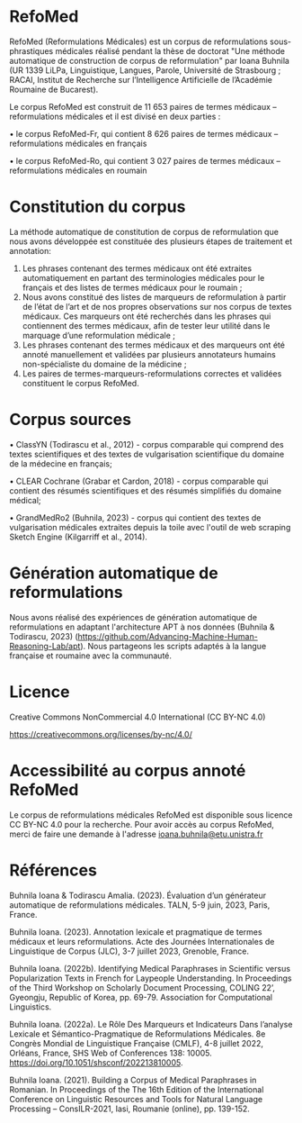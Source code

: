 # RefoMed

RefoMed (Reformulations Médicales) est un corpus de reformulations sous-phrastiques médicales réalisé pendant la thèse de doctorat "Une méthode automatique de construction de corpus de reformulation" par Ioana Buhnila (UR 1339 LiLPa, Linguistique, Langues, Parole, Université de Strasbourg ; RACAI, Institut de Recherche sur l’Intelligence Artificielle de l’Académie Roumaine de Bucarest).

Le corpus RefoMed est construit de 11 653 paires de termes médicaux – reformulations médicales et il est divisé en deux parties : 

•	le corpus RefoMed-Fr, qui contient 8 626 paires de termes médicaux – reformulations médicales en français

•	le corpus RefoMed-Ro, qui contient 3 027 paires de termes médicaux – reformulations médicales en roumain

# Constitution du corpus

La méthode automatique de constitution de corpus de reformulation que nous avons développée est constituée des plusieurs étapes de traitement et annotation:
1. Les phrases contenant des termes médicaux ont été extraites automatiquement en partant des terminologies médicales pour le français et des listes de termes médicaux pour le roumain ;
2. Nous avons constitué des listes de marqueurs de reformulation à partir de l’état de l’art et de nos propres observations sur nos corpus de textes médicaux. Ces marqueurs ont été recherchés dans les phrases qui contiennent des termes médicaux, afin de tester leur utilité dans le marquage d’une reformulation médicale ;
3. Les phrases contenant des termes médicaux et des marqueurs ont été annoté manuellement et validées par plusieurs annotateurs humains non-spécialiste du domaine de la médicine ;
4. Les paires de termes-marqueurs-reformulations correctes et validées constituent le corpus RefoMed.

# Corpus sources
•	ClassYN (Todirascu et al., 2012) - corpus comparable qui comprend des textes scientifiques et des textes de vulgarisation scientifique du domaine de la médecine en français;

•	CLEAR Cochrane (Grabar et Cardon, 2018) - corpus comparable qui contient des résumés scientifiques et des résumés simplifiés du domaine médical;

•	GrandMedRo2 (Buhnila, 2023) - corpus qui contient des textes de vulgarisation médicales extraites depuis la toile avec l'outil de web scraping Sketch Engine  (Kilgarriff et al., 2014).

# Génération automatique de reformulations
Nous avons réalisé des expériences de génération automatique de reformulations en adaptant l'architecture APT à nos données (Buhnila & Todirascu, 2023) (https://github.com/Advancing-Machine-Human-Reasoning-Lab/apt). 
Nous partageons les scripts adaptés à la langue française et roumaine avec la communauté.

# Licence
Creative Commons NonCommercial 4.0 International (CC BY-NC 4.0)

https://creativecommons.org/licenses/by-nc/4.0/ 

# Accessibilité au corpus annoté RefoMed

Le corpus de reformulations médicales RefoMed est disponible sous licence CC BY-NC 4.0 pour la recherche.
Pour avoir accès au corpus RefoMed, merci de faire une demande à l'adresse ioana.buhnila@etu.unistra.fr

# Références

Buhnila Ioana & Todirascu Amalia. (2023). Évaluation d’un générateur automatique de reformulations médicales. TALN, 5-9 juin, 2023, Paris, France.

Buhnila Ioana. (2023). Annotation lexicale et pragmatique de termes médicaux et leurs reformulations. Acte des Journées Internationales de Linguistique de Corpus (JLC), 3-7 juillet 2023, Grenoble, France.

Buhnila Ioana. (2022b). Identifying Medical Paraphrases in Scientific versus Popularization Texts in French for Laypeople Understanding. In Proceedings of the Third Workshop on Scholarly Document Processing, COLING 22’, Gyeongju, Republic of Korea, pp. 69-79. Association for Computational Linguistics.

Buhnila Ioana. (2022a). Le Rôle Des Marqueurs et Indicateurs Dans l’analyse Lexicale et Sémantico-Pragmatique de Reformulations Médicales. 8e Congrès Mondial de Linguistique Française (CMLF), 4-8 juillet 2022, Orléans, France, SHS Web of Conferences 138: 10005. https://doi.org/10.1051/shsconf/202213810005.

Buhnila Ioana. (2021). Building a Corpus of Medical Paraphrases in Romanian. In Proceedings of the The 16th Edition of the International Conference on Linguistic Resources and Tools for Natural Language Processing – ConsILR-2021, Iasi, Roumanie (online), pp. 139-152.


